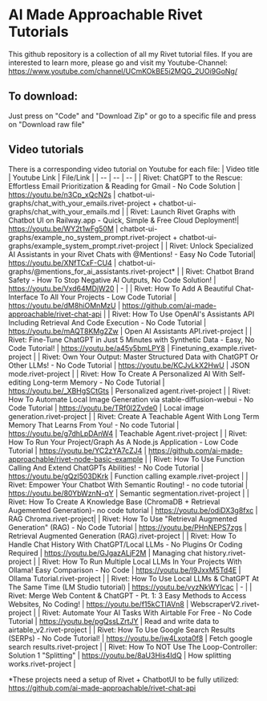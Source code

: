 # AI Made Approachable Rivet Tutorials
This github repository is a collection of all my Rivet tutorial files. If you are interested to learn more, please go and visit my Youtube-Channel: https://www.youtube.com/channel/UCmKOkBE5i2MQG_2UOi9GoNg/

## To download:
Just press on "Code" and "Download Zip" or go to a specific file and press on "Download raw file"

## Video tutorials
There is a corresponding video tutorial on Youtube for each file:
| Video title | Youtube Link | File/Link |
| -- | -- | -- |
| Rivet: ChatGPT to the Rescue: Effortless Email Prioritization & Reading for Gmail - No Code Solution | https://youtu.be/n3Cp_xQcN2s | chatbot-ui-graphs/chat_with_your_emails.rivet-project + chatbot-ui-graphs/chat_with_your_emails.md |
| Rivet: Launch Rivet Graphs with Chatbot UI on Railway.app - Quick, Simple & Free Cloud Deployment!| https://youtu.be/WY2t1wFg50M | chatbot-ui-graphs/example_no_system_prompt.rivet-project + chatbot-ui-graphs/example_system_prompt.rivet-project |
| Rivet: Unlock Specialized AI Assistants in your Rivet Chats with @Mentions! - Easy No Code Tutorial| https://youtu.be/XNfTCxF-CU4 | chatbot-ui-graphs/@mentions_for_ai_assistants.rivet-project* |
| Rivet: Chatbot Brand Safety - How To Stop Negative AI Outputs, No Code Solution! | https://youtu.be/Vxd64MDjW20 | - |
| Rivet: How To Add A Beautiful Chat-Interface To All Your Projects - Low Code Tutorial | https://youtu.be/dM8hiOMnMzU | https://github.com/ai-made-approachable/rivet-chat-api |
| Rivet: How To Use OpenAI's Assistants API Including Retrieval And Code Execution - No Code Tutorial | https://youtu.be/mAQT8KMg2Zw | Open AI Assistants API.rivet-project |
| Rivet: Fine-Tune ChatGPT in Just 5 Minutes with Synthetic Data - Easy, No Code Tutorial! | https://youtu.be/a45y5bmLPY8 | Finetuning_example.rivet-project |
| Rivet: Own Your Output: Master Structured Data with ChatGPT Or Other LLMs! - No Code Tutorial | https://youtu.be/KCJvLkX2HwU | JSON mode.rivet-project |
| Rivet: How To Create A Personalized AI With Self-editing Long-term Memory  - No Code Tutorial | https://youtu.be/_XBHgSCtGts | Personalized agent.rivet-project |
| Rivet: How To Automate Local Image Generation via stable-diffusion-webui - No Code Tutorial | https://youtu.be/TRf0l2Zvde0 | Local image generation.rivet-project |
| Rivet: Create A Teachable Agent With Long Term Memory That Learns From You! - No code Tutorial | https://youtu.be/g7dhLpDAnW4 | Teachable Agent.rivet-project |
| Rivet: How To Run Your Project/Graph As A Node.js Application - Low Code Tutorial | https://youtu.be/YC2zYA7cZJ4 | https://github.com/ai-made-approachable/rivet-node-basic-example |
| Rivet: How To Use Function Calling And Extend ChatGPTs Abilities! - No Code Tutorial | https://youtu.be/gQzl503DKrk | Function calling example.rivet-project |
| Rivet: Empower Your Chatbot With Semantic Routing! - no code tutorial | https://youtu.be/80YbWznN-qY | Semantic segmentation.rivet-project |
| Rivet: How To Create A Knowledge Base (ChromaDB + Retrieval Augemented Generation)- no code tutorial | https://youtu.be/odiDX3g8fxc | RAG Chroma.rivet-project|
| Rivet: How To Use "Retrieval Augmented Generation" (RAG) - No Code Tutorial | https://youtu.be/PHnNEPS7zgs | Retrieval Augmented Generation (RAG).rivet-project |
| Rivet: How To Handle Chat History With ChatGPT/Local LLMs - No Plugins Or Coding Required | https://youtu.be/GJgazALjF2M | Managing chat history.rivet-project |
| Rivet: How To Run Multiple Local LLMs In Your Projects With Ollama! Easy Comparison - No Code | https://youtu.be/I9JxxM5Td4E | Ollama Tutorial.rivet-project |
| Rivet: How To Use Local LLMs & ChatGPT At The Same Time (LM Studio tutorial) | https://youtu.be/vyzNkWYIcac | - |
| Rivet: Merge Web Content & ChatGPT - Pt. 1: 3 Easy Methods to Access Websites, No Coding! | https://youtu.be/f15kCTlAVn8 | WebscraperV2.rivet-project |
| Rivet: Automate Your AI Tasks With Airtable For Free - No Code Tutorial | https://youtu.be/pgQssLZrtJY | Read and write data to airtable_v2.rivet-project |
| Rivet: How To Use Google Search Results (SERPs) - No Code Tutorial! | https://youtu.be/jw4Lxota0f8 | Fetch google search results.rivet-project |
| Rivet: How To NOT Use The Loop-Controller: Solution 1 "Splitting" | https://youtu.be/8aU3His4IdQ | How splitting works.rivet-project |

*These projects need a setup of Rivet + ChatbotUI to be fully utilized: https://github.com/ai-made-approachable/rivet-chat-api
